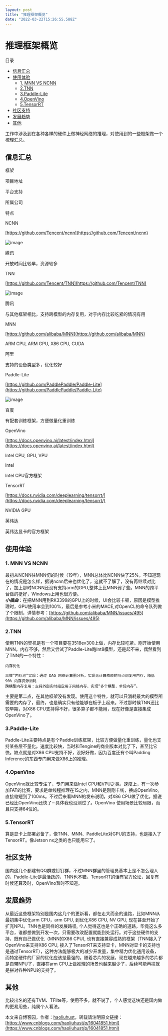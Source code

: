 ```yaml
---
layout: post
title: "推理框架概览"
date: "2022-03-22T15:26:55.588Z"
---
```

推理框架概览
======

目录

*   [信息汇总](#信息汇总)
*   [使用体验](#使用体验)
    *   [1\. MNN VS NCNN](#1-mnn-vs-ncnn)
    *   [2.TNN](#2tnn)
    *   [3.Paddle-Lite](#3paddle-lite)
    *   [4.OpenVino](#4openvino)
    *   [5.TensorRT](#5tensorrt)
*   [社区支持](#社区支持)
*   [发展趋势](#发展趋势)
*   [其他](#其他)

  
工作中涉及到在各种各样的硬件上做神经网络的推理，对使用到的一些框架做一个梳理汇总。

信息汇总
----

框架

项目地址

平台支持

所属公司

特点

NCNN

[https://github.com/Tencent/ncnn](https://github.com/Tencent/ncnn)

![image](https://storage.live.com/items/F749ABC6249A7092!5164?authkey=APQrfGBrZ55_xwU)

腾讯

开放时间比较早，资源较多

TNN

[https://github.com/Tencent/TNN](https://github.com/Tencent/TNN)

![image](https://storage.live.com/items/F749ABC6249A7092!5165?authkey=APQrfGBrZ55_xwU)

腾讯

与其他框架相比，支持跨模型的内存复用，对于内存比较吃紧的情况有用

MNN

[https://github.com/alibaba/MNN](https://github.com/alibaba/MNN)

ARM CPU, ARM GPU, X86 CPU, CUDA

阿里

支持的设备类型多，优化较好

Paddle-Lite

[https://github.com/PaddlePaddle/Paddle-Lite](https://github.com/PaddlePaddle/Paddle-Lite)

![image](https://storage.live.com/items/F749ABC6249A7092!5166?authkey=APQrfGBrZ55_xwU)

百度

有配套训练框架，方便做量化重训练

OpenVino

[https://docs.openvino.ai/latest/index.html](https://docs.openvino.ai/latest/index.html)

Intel CPU, GPU, VPU

Intel

Intel CPU官方框架

TensorRT

[https://docs.nvidia.com/deeplearning/tensorrt/](https://docs.nvidia.com/deeplearning/tensorrt/)

NVIDIA GPU

英伟达

英伟达显卡的官方框架

使用体验
----

### 1\. MNN VS NCNN

最初从NCNN往MNN切的时候（19年），MNN总体比NCNN快了25%，不知道现在的情况是怎么样，据说ncnn后来也优化了，这就不了解了，没有再继续对比了，加上那时NCNN还没有支持arm的GPU,整体上比MNN弱了些。MNN的跨平台做的挺好，Windows上用也很方便。  
_**小插曲**_：在把MNN用到RK3399的GPU上的时候，UI会比较卡顿，原因是模型推理时，GPU使用率会到100%，最后是参考小米的MACE,对OpenCL的命令队列做了个限制，详情参考：[https://github.com/alibaba/MNN/issues/495](https://github.com/alibaba/MNN/issues/495)

### 2.TNN

使用TNN的契机是有一个项目要在3518ev300上做，内存比较吃紧。刚开始使用MNN，内存不够，然后又尝试了Paddle-Lite跑Int8模型，还是起不来，偶然看到了TNN的一个特性：

    内存优化
    
    高效”内存池”实现：通过 DAG 网络计算图分析，实现无计算依赖的节点间复用内存，降低 90% 内存资源消耗
    跨模型内存复用：支持外部实时指定用于网络内存，实现“多个模型，单份内存”。
    

主要是第二点，在其他框架没有发现。使用这个特性，就可以只消耗最大的模型所需要的内存了，最终，也是确实只有他能够在板子上起来。不过那时候TNN还比较早期，对X86 CPU支持得不好，很多算子都不能用，现在好像是直接集成OpenVino了。

### 3.Paddle-Lite

Paddle-Lite主要特点是有个Paddle训练框架，比较方便做量化重训练，量化也支持某些层不量化。速度比较快，当时和Tengine的商业版本对比了下，甚至比它快。缺点就是对X86 CPU支持不好，没好好做，因为百度还有个叫Padding Inference的东西专门用来做X86上的推理。

### 4.OpenVino

OpenVino就比较专注了，专门用来做Intel CPU和VPU之类。速度上，有一次参加FAT的比赛，要求是单线程推理在1S之内，MNN是刚刚卡线，换成OpenVino, 直接缩短到了100ms。不过后来看MNN的发布说明，对X86 CPU做了优化，据说已经比OpenVino还快了···具体我也没测过了。OpenVino 使用场景比较局限，而且只支持64位的。

### 5.TensorRT

算是显卡上部署必备了，像TNN、MNN、PaddleLite对GPU的支持，也是接入了TensorRT。像Jetson nx之类的也只能用它了。

社区支持
----

国内这几个都建有QQ群或钉钉群，不过MNN群里的管理员基本上是不怎么理人的，Paddle-Lite是最活跃的，TNN也不错。TensorRT的话有官方论坛，回复有时候还算及时，OpenVino暂时不知道。

发展趋势
----

从最近这些框架特别是国内这几个的更新看，都在走大而全的道路，比如MNN从最初集中优化arm CPU，arm GPU, 到优化X86 CPU, NV GPU, 现在甚至开始了扩充NPU。TNN也是同样的发展路径, 个人觉得这也是个正确的道路，毕竟这么多平台，谁都想做到开发一次，只需要改改配置就能到处运行。对于这些硬件的支持，既有自己做优化（MNN的X86 CPU), 也有直接兼容成熟的框架（TNN接入了OpenVino来支持X86 CPU, 接入了TensorRT来支持显卡，MNN对显卡的支持也是通过TensorRT），这种方法能够极大的减少开发量，集中精力优化通用设备，而特定硬件的厂家的优化应该是最强的。随着芯片的发展，现在越来越多的芯片都是自带NPU了，直接在arm CPU上做推理的场景也越来越少了，后续可能再拼就是拼对各种NPU的支持了。

其他
--

比较出名的还有TVM、TFlite等，使用不多，就不说了，个人感觉这块还是国内做的更易用些，纯属个人看法。

本文来自博客园，作者：[haoliuhust](https://www.cnblogs.com/haoliuhust/)，转载请注明原文链接：[https://www.cnblogs.com/haoliuhust/p/16041851.html](https://www.cnblogs.com/haoliuhust/p/16041851.html)